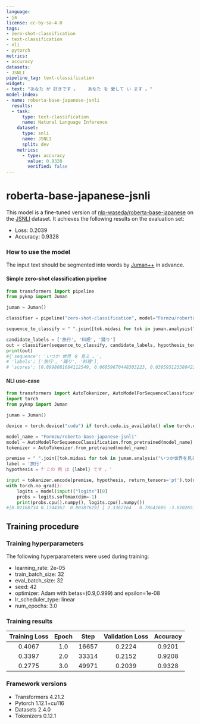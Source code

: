 ```yaml
---
language: 
- ja
license: cc-by-sa-4.0
tags:
- zero-shot-classification
- text-classification
- nli
- pytorch
metrics:
- accuracy
datasets:
- JSNLI
pipeline_tag: text-classification
widget:
- text: "あなた が 好きです 。 　 あなた を 愛して い ます 。"
model-index:
- name: roberta-base-japanese-jsnli
  results:
  - task:
      type: text-classification
      name: Natural Language Inference
    dataset:
      type: snli
      name: JSNLI 
      split: dev
    metrics:
      - type: accuracy
        value: 0.9328
        verified: false
---
```

# roberta-base-japanese-jsnli

This model is a fine-tuned version of [nlp-waseda/roberta-base-japanese](https://huggingface.co/nlp-waseda/roberta-base-japanese) on the [JSNLI](https://nlp.ist.i.kyoto-u.ac.jp/?%E6%97%A5%E6%9C%AC%E8%AA%9ESNLI%28JSNLI%29%E3%83%87%E3%83%BC%E3%82%BF%E3%82%BB%E3%83%83%E3%83%88) dataset.
It achieves the following results on the evaluation set:
- Loss: 0.2039
- Accuracy: 0.9328

### How to use the model

The input text should be segmented into words by [Juman++](https://github.com/ku-nlp/jumanpp) in advance.

#### Simple zero-shot classification pipeline
```python
from transformers import pipeline
from pyknp import Juman

juman = Juman()

classifier = pipeline("zero-shot-classification", model="Formzu/roberta-base-japanese-jsnli")

sequence_to_classify = " ".join([tok.midasi for tok in juman.analysis("いつか世界を見る。").mrph_list()])

candidate_labels = ['旅行', '料理', '踊り']
out = classifier(sequence_to_classify, candidate_labels, hypothesis_template="この 例 は {} です 。")
print(out)
#{'sequence': 'いつか 世界 を 見る 。', 
# 'labels': ['旅行', '踊り', '料理'], 
# 'scores': [0.8998081684112549, 0.06059670448303223, 0.03959512338042259]}
```
#### NLI use-case
```python
from transformers import AutoTokenizer, AutoModelForSequenceClassification
import torch
from pyknp import Juman

juman = Juman()

device = torch.device("cuda") if torch.cuda.is_available() else torch.device("cpu")

model_name = "Formzu/roberta-base-japanese-jsnli"
model = AutoModelForSequenceClassification.from_pretrained(model_name).to(device)
tokenizer = AutoTokenizer.from_pretrained(model_name)

premise = " ".join([tok.midasi for tok in juman.analysis("いつか世界を見る。").mrph_list()])
label = '旅行'
hypothesis = f'この 例 は {label} です 。'

input = tokenizer.encode(premise, hypothesis, return_tensors='pt').to(device)
with torch.no_grad():
    logits = model(input)["logits"][0]
    probs = logits.softmax(dim=-1)
    print(probs.cpu().numpy(), logits.cpu().numpy())
#[0.82168734 0.1744363  0.00387629] [ 2.3362164   0.78641605 -3.0202653 ]
```
## Training procedure

### Training hyperparameters

The following hyperparameters were used during training:
- learning_rate: 2e-05
- train_batch_size: 32
- eval_batch_size: 32
- seed: 42
- optimizer: Adam with betas=(0.9,0.999) and epsilon=1e-08
- lr_scheduler_type: linear
- num_epochs: 3.0

### Training results

| Training Loss | Epoch | Step  | Validation Loss | Accuracy |
|:-------------:|:-----:|:-----:|:---------------:|:--------:|
| 0.4067        | 1.0   | 16657 | 0.2224          | 0.9201   |
| 0.3397        | 2.0   | 33314 | 0.2152          | 0.9208   |
| 0.2775        | 3.0   | 49971 | 0.2039          | 0.9328   |


### Framework versions

- Transformers 4.21.2
- Pytorch 1.12.1+cu116
- Datasets 2.4.0
- Tokenizers 0.12.1
